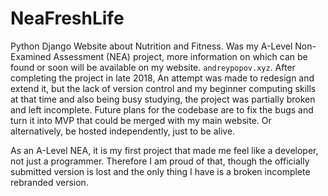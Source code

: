 # NeaFreshLife
Python Django Website about Nutrition and Fitness.
Was my A-Level Non-Examined Assessment (NEA) project, more information on which can be found or soon will be available on my website.
`andreypopov.xyz`.
After completing the project in late 2018, An attempt was made to redesign and extend it, but the lack of version control and my beginner computing skills at that time and also being busy studying,
the project was partially broken and left incomplete.
Future plans for the codebase are to fix the bugs and turn it into MVP that could be merged with my main website.
Or alternatively, be hosted independently, just to be alive.

As an A-Level NEA, it is my first project that made me feel like a developer, not just a programmer.
Therefore I am proud of that, though the officially submitted version is lost and the only thing I have is a broken incomplete rebranded version.

